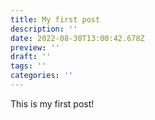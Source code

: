 ```yaml
---
title: My first post
description: ''
date: 2022-08-30T13:00:42.678Z
preview: ''
draft: ''
tags: ''
categories: ''
---
```


This is my first post!
